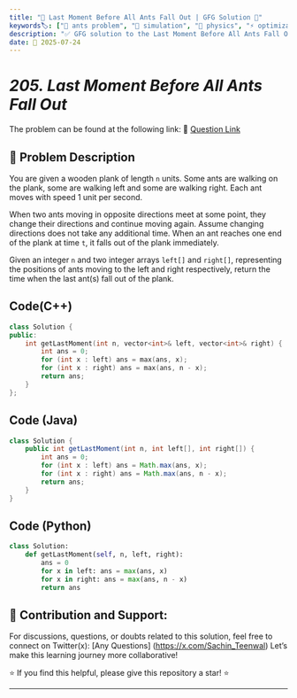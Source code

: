 ```yaml
---
title: "🐜 Last Moment Before All Ants Fall Out | GFG Solution 🚀"
keywords🏷️: ["🐜 ants problem", "🎯 simulation", "📐 physics", "⚡ optimization", "📘 GFG", "🏁 competitive programming", "📚 DSA"]
description: "✅ GFG solution to the Last Moment Before All Ants Fall Out problem: find when the last ant falls off the plank using optimal physics-based approach. 🚀"
date: 📅 2025-07-24
---
```


# *205. Last Moment Before All Ants Fall Out*

The problem can be found at the following link: 🔗 [Question Link](https://www.geeksforgeeks.org/problems/last-moment-before-all-ants-fall-out-of-a-plank/1)

## **🧩 Problem Description**

You are given a wooden plank of length `n` units. Some ants are walking on the plank, some are walking left and some are walking right. Each ant moves with speed 1 unit per second.

When two ants moving in opposite directions meet at some point, they change their directions and continue moving again. Assume changing directions does not take any additional time. When an ant reaches one end of the plank at time `t`, it falls out of the plank immediately.

Given an integer `n` and two integer arrays `left[]` and `right[]`, representing the positions of ants moving to the left and right respectively, return the time when the last ant(s) fall out of the plank.


## Code(C++)
```cpp
class Solution {
public:
    int getLastMoment(int n, vector<int>& left, vector<int>& right) {
        int ans = 0;
        for (int x : left) ans = max(ans, x);
        for (int x : right) ans = max(ans, n - x);
        return ans;
    }
};
```

## Code (Java)

```java
class Solution {
    public int getLastMoment(int n, int left[], int right[]) {
        int ans = 0;
        for (int x : left) ans = Math.max(ans, x);
        for (int x : right) ans = Math.max(ans, n - x);
        return ans;
    }
}
```

## Code (Python)

```python
class Solution:
    def getLastMoment(self, n, left, right):
        ans = 0
        for x in left: ans = max(ans, x)
        for x in right: ans = max(ans, n - x)
        return ans
```



## 🎯 **Contribution and Support:**

For discussions, questions, or doubts related to this solution, feel free to connect on Twitter(x): [Any Questions] (https://x.com/Sachin_Teenwal) Let’s make this learning journey more collaborative!

⭐ If you find this helpful, please give this repository a star! ⭐

---
